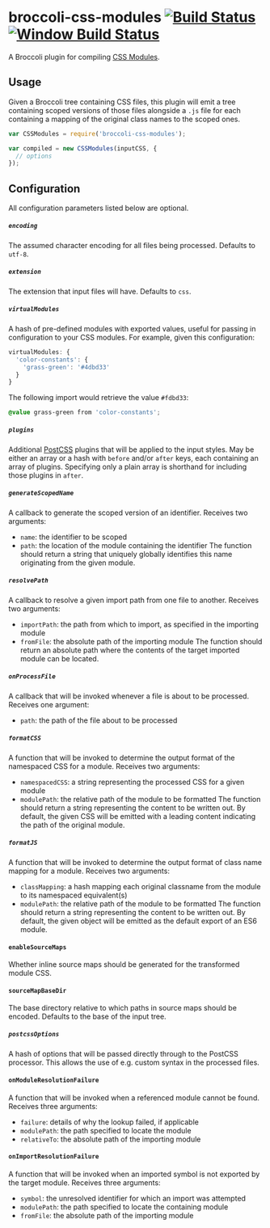 # broccoli-css-modules [![Build Status](https://travis-ci.org/salsify/broccoli-css-modules.svg?branch=master)](https://travis-ci.org/salsify/broccoli-css-modules) [![Window Build Status](https://ci.appveyor.com/api/projects/status/github/salsify/broccoli-css-modules?svg=true)](https://ci.appveyor.com/project/dfreeman97827/broccoli-css-modules)
A Broccoli plugin for compiling [CSS Modules](https://github.com/css-modules/css-modules).

## Usage

Given a Broccoli tree containing CSS files, this plugin will emit a tree containing scoped versions of those files alongside a `.js` file for each containing a mapping of the original class names to the scoped ones.

```js
var CSSModules = require('broccoli-css-modules');

var compiled = new CSSModules(inputCSS, {
  // options
});
```

## Configuration

All configuration parameters listed below are optional.

##### `encoding`
The assumed character encoding for all files being processed. Defaults to `utf-8`.

##### `extension`
The extension that input files will have. Defaults to `css`.

##### `virtualModules`
A hash of pre-defined modules with exported values, useful for passing in configuration to your CSS modules. For example, given this configuration:

```js
virtualModules: {
  'color-constants': {
    'grass-green': '#4dbd33'
  }
}
```

The following import would retrieve the value `#fdbd33`:

```css
@value grass-green from 'color-constants';
```

##### `plugins`
Additional [PostCSS](https://github.com/postcss/postcss) plugins that will be applied to the input styles. May be either
an array or a hash with `before` and/or `after` keys, each containing an array of plugins.
Specifying only a plain array is shorthand for including those plugins in `after`.

##### `generateScopedName`
A callback to generate the scoped version of an identifier. Receives two arguments:
 - `name`: the identifier to be scoped
 - `path`: the location of the module containing the identifier
The function should return a string that uniquely globally identifies this name originating from the given module.

##### `resolvePath`
A callback to resolve a given import path from one file to another. Receives two arguments:
 - `importPath`: the path from which to import, as specified in the importing module
 - `fromFile`: the absolute path of the importing module
The function should return an absolute path where the contents of the target imported module can be located.

##### `onProcessFile`
A callback that will be invoked whenever a file is about to be processed. Receives one argument:
 - `path`: the path of the file about to be processed

##### `formatCSS`
A function that will be invoked to determine the output format of the namespaced CSS for a module. Receives two arguments:
 - `namespacedCSS`: a string representing the processed CSS for a given module
 - `modulePath`: the relative path of the module to be formatted
The function should return a string representing the content to be written out. By default, the given CSS will be emitted with a leading content indicating the path of the original module.

##### `formatJS`
A function that will be invoked to determine the output format of class name mapping for a module. Receives two arguments:
 - `classMapping`: a hash mapping each original classname from the module to its namespaced equivalent(s)
 - `modulePath`: the relative path of the module to be formatted
The function should return a string representing the content to be written out. By default, the given object will be emitted as the default export of an ES6 module.

#### `enableSourceMaps`
Whether inline source maps should be generated for the transformed module CSS.

#### `sourceMapBaseDir`
The base directory relative to which paths in source maps should be encoded. Defaults to the base of the input tree.

##### `postcssOptions`
A hash of options that will be passed directly through to the PostCSS processor. This allows the use of e.g. custom syntax in the processed files.

#### `onModuleResolutionFailure`
A function that will be invoked when a referenced module cannot be found. Receives three arguments:
 - `failure`: details of why the lookup failed, if applicable
 - `modulePath`: the path specified to locate the module
 - `relativeTo`: the absolute path of the importing module

#### `onImportResolutionFailure`
A function that will be invoked when an imported symbol is not exported by the target module. Receives three arguments:
 - `symbol`: the unresolved identifier for which an import was attempted
 - `modulePath`: the path specified to locate the containing module
 - `fromFile`: the absolute path of the importing module
